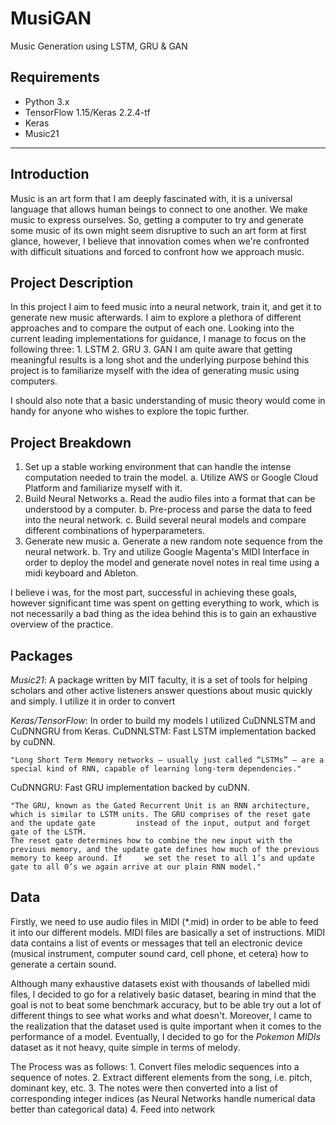# MusiGAN
Music Generation using LSTM, GRU &amp; GAN


## Requirements

* Python 3.x
* TensorFlow 1.15/Keras 2.2.4-tf
* Keras 
* Music21

-----------
    
## Introduction

Music is an art form that I am deeply fascinated with, it is a universal language that allows human beings to connect to one another. We make music to express ourselves. So, getting a computer to try and generate some music of its own might seem disruptive to such an art form at first glance, however, I believe that innovation comes when we're confronted with difficult situations and forced to confront how we approach music. 

## Project Description 
In this project I aim to feed music into a neural network, train it, and get it to generate new music afterwards. I aim to explore a plethora of different approaches and to compare the output of each one. Looking into the current leading implementations for guidance, I manage to focus on the following three:
	1. LSTM
	2. GRU
	3. GAN
I am quite aware that getting meaningful results is a long shot and the underlying purpose behind this project is to familiarize myself with the idea of generating music using computers.

I should also note that a basic understanding of music theory would come in handy for anyone who wishes to explore the topic further. 

## Project Breakdown 

1. Set up a stable working environment that can handle the intense computation needed to train the model. 
	a. Utilize AWS or Google Cloud Platform and familiarize myself with it. 
2. Build Neural Networks 
	a. Read the audio files into a format that can be understood by a computer.
	b. Pre-process and parse the data to feed into the neural network. 
	c. Build several neural models and compare different combinations of hyperparameters. 
3. Generate new music
	a. Generate a new random note sequence from the neural network.
	b. Try and utilize Google Magenta's MIDI Interface in order to deploy the model and generate novel notes in real time using a midi keyboard and Ableton. 

I believe i was, for the most part, successful in achieving these goals, however significant time was spent on getting everything to work, which is not necessarily a bad thing as the idea behind this is to gain an exhaustive overview of the practice. 

## Packages

*Music21*: A package written by MIT faculty, it is a set of tools for helping scholars and other active listeners answer questions about music quickly and simply. I utilize it in order to convert 

*Keras/TensorFlow*: In order to build my models I utilized CuDNNLSTM and CuDNNGRU from Keras.
	CuDNNLSTM: Fast LSTM implementation backed by cuDNN. 
	
	"Long Short Term Memory networks – usually just called “LSTMs” – are a special kind of RNN, capable of learning long-term dependencies."
	
CuDNNGRU: Fast GRU implementation backed by cuDNN.
	
	"The GRU, known as the Gated Recurrent Unit is an RNN architecture, which is similar to LSTM units. The GRU comprises of the reset gate and the update gate 		instead of the input, output and forget gate of the LSTM.
	The reset gate determines how to combine the new input with the previous memory, and the update gate defines how much of the previous memory to keep around. If 	we set the reset to all 1’s and update gate to all 0’s we again arrive at our plain RNN model."

## Data

Firstly, we need to use audio files in MIDI (*.mid) in order to be able to feed it into our different models. MIDI files are basically a set of instructions. MIDI data contains a list of events or messages that tell an electronic device (musical instrument, computer sound card, cell phone, et cetera) how to generate a certain sound. 

Although many exhaustive datasets exist with thousands of labelled midi files, I decided to go for a relatively basic dataset, bearing in mind that the goal is not to beat some benchmark accuracy, but to be able try out a lot of different things to see what works and what doesn't. Moreover, I came to the realization that the dataset used is quite important when it comes to the performance of a model. Eventually, I decided to go for the *Pokemon MIDIs* dataset as it not heavy, quite simple in terms of melody.

The Process was as follows:
	1. Convert files melodic sequences into a sequence of notes. 
	2. Extract different elements from the song, i.e. pitch, dominant key, etc.
	3. The notes were then converted into a list of corresponding integer indices (as Neural Networks handle numerical data better than categorical data)
	4. Feed into network



	
